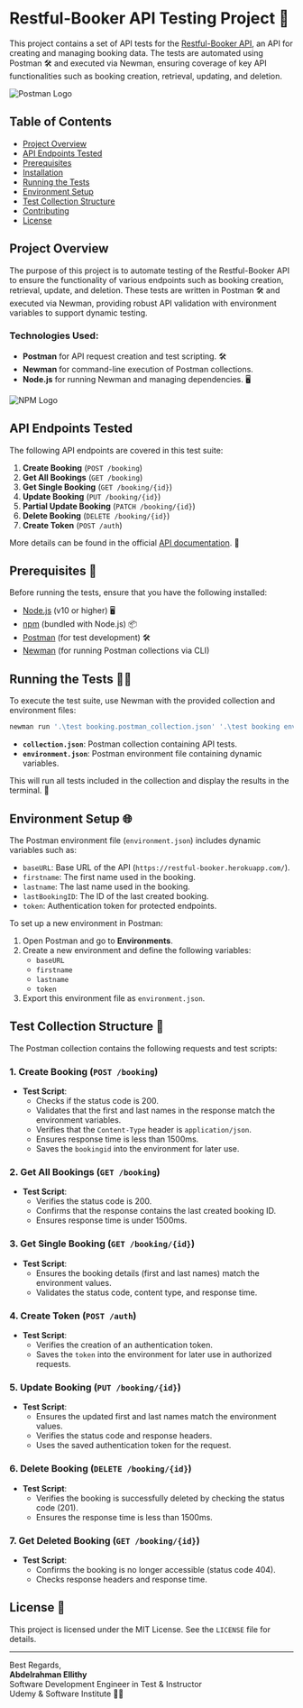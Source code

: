 # Restful-Booker API Testing Project 🚀

This project contains a set of API tests for the [Restful-Booker API](https://restful-booker.herokuapp.com/), an API for creating and managing booking data. The tests are automated using Postman 🛠️ and executed via Newman, ensuring coverage of key API functionalities such as booking creation, retrieval, updating, and deletion.

![Postman Logo](https://upload.wikimedia.org/wikipedia/commons/c/c2/Postman_%28software%29.png)

## Table of Contents

- [Project Overview](#project-overview)
- [API Endpoints Tested](#api-endpoints-tested)
- [Prerequisites](#prerequisites)
- [Installation](#installation)
- [Running the Tests](#running-the-tests)
- [Environment Setup](#environment-setup)
- [Test Collection Structure](#test-collection-structure)
- [Contributing](#contributing)
- [License](#license)

## Project Overview

The purpose of this project is to automate testing of the Restful-Booker API to ensure the functionality of various endpoints such as booking creation, retrieval, update, and deletion. These tests are written in Postman 🛠️ and executed via Newman, providing robust API validation with environment variables to support dynamic testing.

### Technologies Used:
- **Postman** for API request creation and test scripting. 🛠️
- **Newman** for command-line execution of Postman collections.
- **Node.js** for running Newman and managing dependencies. 🖥️

![NPM Logo](https://upload.wikimedia.org/wikipedia/commons/d/db/Npm-logo.png)

## API Endpoints Tested

The following API endpoints are covered in this test suite:

1. **Create Booking** (`POST /booking`)
2. **Get All Bookings** (`GET /booking`)
3. **Get Single Booking** (`GET /booking/{id}`)
4. **Update Booking** (`PUT /booking/{id}`)
5. **Partial Update Booking** (`PATCH /booking/{id}`)
6. **Delete Booking** (`DELETE /booking/{id}`)
7. **Create Token** (`POST /auth`)

More details can be found in the official [API documentation](https://restful-booker.herokuapp.com/apidoc/index.html). 📄

## Prerequisites 🔧

Before running the tests, ensure that you have the following installed:

- [Node.js](https://nodejs.org/en/download/) (v10 or higher) 🖥️
- [npm](https://www.npmjs.com/get-npm) (bundled with Node.js) 📦
- [Postman](https://www.postman.com/downloads/) (for test development) 🛠️
- [Newman](https://www.npmjs.com/package/newman) (for running Postman collections via CLI)

## Running the Tests 🏃‍♂️

To execute the test suite, use Newman with the provided collection and environment files:

```bash
newman run '.\test booking.postman_collection.json' '.\test booking env.postman_environment.json'
```

- **`collection.json`**: Postman collection containing API tests.
- **`environment.json`**: Postman environment file containing dynamic variables.

This will run all tests included in the collection and display the results in the terminal. 🎯

## Environment Setup 🌐

The Postman environment file (`environment.json`) includes dynamic variables such as:

- `baseURL`: Base URL of the API (`https://restful-booker.herokuapp.com/`).
- `firstname`: The first name used in the booking.
- `lastname`: The last name used in the booking.
- `lastBookingID`: The ID of the last created booking.
- `token`: Authentication token for protected endpoints.

To set up a new environment in Postman:

1. Open Postman and go to **Environments**.
2. Create a new environment and define the following variables:
   - `baseURL`
   - `firstname`
   - `lastname`
   - `token`
3. Export this environment file as `environment.json`.

## Test Collection Structure 📑

The Postman collection contains the following requests and test scripts:

### 1. **Create Booking** (`POST /booking`)
- **Test Script**:
  - Checks if the status code is 200.
  - Validates that the first and last names in the response match the environment variables.
  - Verifies that the `Content-Type` header is `application/json`.
  - Ensures response time is less than 1500ms.
  - Saves the `bookingid` into the environment for later use.

### 2. **Get All Bookings** (`GET /booking`)
- **Test Script**:
  - Verifies the status code is 200.
  - Confirms that the response contains the last created booking ID.
  - Ensures response time is under 1500ms.

### 3. **Get Single Booking** (`GET /booking/{id}`)
- **Test Script**:
  - Ensures the booking details (first and last names) match the environment values.
  - Validates the status code, content type, and response time.

### 4. **Create Token** (`POST /auth`)
- **Test Script**:
  - Verifies the creation of an authentication token.
  - Saves the `token` into the environment for later use in authorized requests.

### 5. **Update Booking** (`PUT /booking/{id}`)
- **Test Script**:
  - Ensures the updated first and last names match the environment values.
  - Verifies the status code and response headers.
  - Uses the saved authentication token for the request.

### 6. **Delete Booking** (`DELETE /booking/{id}`)
- **Test Script**:
  - Verifies the booking is successfully deleted by checking the status code (201).
  - Ensures the response time is less than 1500ms.

### 7. **Get Deleted Booking** (`GET /booking/{id}`)
- **Test Script**:
  - Confirms the booking is no longer accessible (status code 404).
  - Checks response headers and response time.

## License 📜

This project is licensed under the MIT License. See the `LICENSE` file for details.

---

Best Regards,  
**Abdelrahman Ellithy**  
Software Development Engineer in Test & Instructor  
Udemy & Software Institute 👨‍💻
